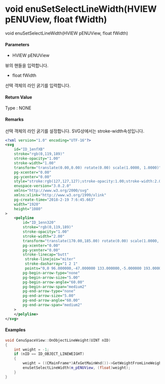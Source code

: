 # void enuSetSelectLineWidth\(HVIEW pENUView, float fWidth\)

void enuSetSelectLineWidth\(HVIEW pENUView, float fWidth\)

#### Parameters

* HVIEW pENUView

뷰의 핸들을 입력합니다.

* float fWidth

선택 객체의 라인 굵기를 입력합니다.

#### Return Value

Type : NONE

#### Remarks

선택 객체의 라인 굵기를 설정합니다. SVG상에서는 stroke-width속성입니다.

```xml
<?xml version="1.0" encoding="UTF-16"?>
<svg
    id="ID_1enfXB"
    stroke="rgb(0,119,189)"
    stroke-opacity="1.00"
    stroke-width="1.00"
    transform="translate(0.00,0.00) rotate(0.00) scale(1.0000, 1.0000)"
    pg-xcenter="0.00"
    pg-ycenter="0.00"
    style="stroke:rgb(127,127,127);stroke-opacity:1.00;stroke-width:2.00;stroke-dasharray:1,1,1;"
    enuspace-version="3.0.2.0"
    xmlns="http://www.w3.org/2000/svg"
    xmlns:xlink="http://www.w3.org/1999/xlink"
    pg-create-time="2018-2-19 7:6:45.663"
    width="1920"
    height="1080"
>
    <polyline
        id="ID_1enn320"
        stroke="rgb(0,119,189)"
        stroke-opacity="1.00"
        stroke-width="2.00"
        transform="translate(170.00,185.00) rotate(0.00) scale(1.0000, 1.0000)"
        pg-xcenter="0.00"
        pg-ycenter="0.00"
        stroke-linecap="butt"
         stroke-linejoin="miter"
         stroke-dasharray="1 2 1"
         points="0,0 96.000000,-47.000000 133.000000,-5.000000 193.000000,-23.000000 260.000000,16.000000"
        pg-begin-arrow-type="none"
        pg-begin-arrow-size="5.00"
        pg-begin-arrow-angle="60.00"
        pg-begin-arrow-span="medium2"
        pg-end-arrow-type="none"
        pg-end-arrow-size="5.00"
        pg-end-arrow-angle="60.00"
        pg-end-arrow-span="medium2"
    >
    </polyline>
</svg>
```

#### Examples

```cpp
void CenuSpaceView::OnObjectLineWeight(UINT nID)
{
    int weight = -1;
    if (nID == ID_OBJECT_LINEWEIGHT)
    {
        weight = ((CMainFrame*)AfxGetMainWnd())->GetWeightFromLineWeight(ID_OBJECT_LINEWEIGHT);
        enuSetSelectLineWidth(m_pENUView, (float)weight);
    }
}
```



